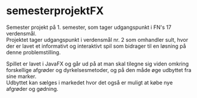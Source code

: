 # semesterprojektFX
Semester projekt på 1. semester, som tager udgangspunkt i FN's 17 verdensmål.<br>
Projektet tager udgangspunkt i verdensmål nr. 2 som omhandler sult, hvor der er lavet et informativt og interaktivt spil som bidrager til en løsning på denne problemstilling.
<p>
  Spillet er lavet i JavaFX og går ud på at man skal tilegne sig viden omkring forskellige afgrøder og dyrkelsesmetoder, og på den måde øge udbyttet fra sine marker.<br>
  Udbyttet kan sælges i markedet hvor det også er muligt at købe nye afgrøder og gødning.
</p>
